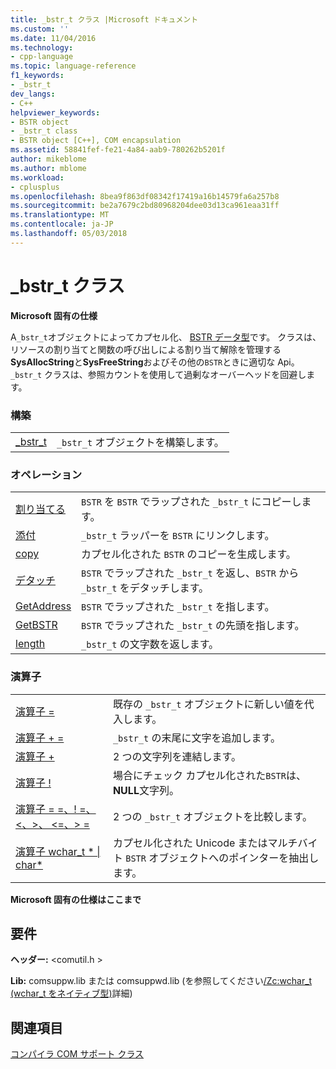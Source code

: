 ```yaml
---
title: _bstr_t クラス |Microsoft ドキュメント
ms.custom: ''
ms.date: 11/04/2016
ms.technology:
- cpp-language
ms.topic: language-reference
f1_keywords:
- _bstr_t
dev_langs:
- C++
helpviewer_keywords:
- BSTR object
- _bstr_t class
- BSTR object [C++], COM encapsulation
ms.assetid: 58841fef-fe21-4a84-aab9-780262b5201f
author: mikeblome
ms.author: mblome
ms.workload:
- cplusplus
ms.openlocfilehash: 8bea9f863df08342f17419a16b14579fa6a257b8
ms.sourcegitcommit: be2a7679c2bd80968204dee03d13ca961eaa31ff
ms.translationtype: MT
ms.contentlocale: ja-JP
ms.lasthandoff: 05/03/2018
---
```

# <a name="bstrt-class"></a>_bstr_t クラス
**Microsoft 固有の仕様**  
  
 A`_bstr_t`オブジェクトによってカプセル化、 [BSTR データ型](http://msdn.microsoft.com/en-us/1b2d7d2c-47af-4389-a6b6-b01b7e915228)です。 クラスは、リソースの割り当てと関数の呼び出しによる割り当て解除を管理する**SysAllocString**と**SysFreeString**およびその他の`BSTR`ときに適切な Api。 `_bstr_t` クラスは、参照カウントを使用して過剰なオーバーヘッドを回避します。  
  
### <a name="construction"></a>構築  
  
|||  
|-|-|  
|[_bstr_t](../cpp/bstr-t-bstr-t.md)|`_bstr_t` オブジェクトを構築します。|  
  
### <a name="operations"></a>オペレーション  
  
|||  
|-|-|  
|[割り当てる](../cpp/bstr-t-assign.md)|`BSTR` を `BSTR` でラップされた `_bstr_t` にコピーします。|  
|[添付](../cpp/bstr-t-attach.md)|`_bstr_t` ラッパーを `BSTR` にリンクします。|  
|[copy](../cpp/bstr-t-copy.md)|カプセル化された `BSTR` のコピーを生成します。|  
|[デタッチ](../cpp/bstr-t-detach.md)|`BSTR` でラップされた `_bstr_t` を返し、`BSTR` から `_bstr_t` をデタッチします。|  
|[GetAddress](../cpp/bstr-t-getaddress.md)|`BSTR` でラップされた `_bstr_t` を指します。|  
|[GetBSTR](../cpp/bstr-t-getbstr.md)|`BSTR` でラップされた `_bstr_t` の先頭を指します。|  
|[length](../cpp/bstr-t-length.md)|`_bstr_t` の文字数を返します。|  
  
### <a name="operators"></a>演算子  
  
|||  
|-|-|  
|[演算子 =](../cpp/bstr-t-operator-equal.md)|既存の `_bstr_t` オブジェクトに新しい値を代入します。|  
|[演算子 + =](../cpp/bstr-t-operator-add-equal-plus.md)|`_bstr_t` の末尾に文字を追加します。|  
|[演算子 +](../cpp/bstr-t-operator-add-equal-plus.md)|2 つの文字列を連結します。|  
|[演算子 !](../cpp/bstr-t-operator-logical-not.md)|場合にチェック カプセル化された`BSTR`は、 **NULL**文字列。|  
|[演算子 = =、! =、 \<、>、 \<=、> =](../cpp/bstr-t-relational-operators.md)|2 つの `_bstr_t` オブジェクトを比較します。|  
|[演算子 wchar_t * &#124; char\*](../cpp/bstr-t-wchar-t-star-bstr-t-char-star.md)|カプセル化された Unicode またはマルチバイト `BSTR` オブジェクトへのポインターを抽出します。|  
  
**Microsoft 固有の仕様はここまで**  
  
## <a name="requirements"></a>要件  
 **ヘッダー:** \<comutil.h >  
  
 **Lib:** comsuppw.lib または comsuppwd.lib (を参照してください[/Zc:wchar_t (wchar_t をネイティブ型)](../build/reference/zc-wchar-t-wchar-t-is-native-type.md)詳細)  
  
## <a name="see-also"></a>関連項目  
 [コンパイラ COM サポート クラス](../cpp/compiler-com-support-classes.md)